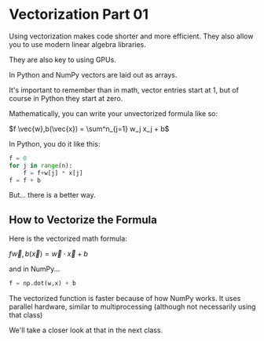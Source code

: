 # Vectorization Part 01

Using vectorization makes code shorter and more efficient. They also allow you to use modern linear algebra libraries. 

They are also key to using GPUs.

In Python and NumPy vectors are laid out as arrays. 

It's important to remember than in math, vector entries start at 1, but of course in Python they start at zero.

Mathematically, you can write your unvectorized formula like so:

$f \vec{w},b(\vec{x}) = \sum^n_{j=1} w_j x_j + b$

In Python, you do it like this:

```python
f = 0
for j in range(n):
    f = f+w[j] * x[j]
f = f + b
```
But... there is a better way.

## How to Vectorize the Formula

Here is the vectorized math formula:

$f \vec{w},b(\vec{x}) = \vec{w} \cdot \vec{x} + b$

and in NumPy...

```python
f = np.dot(w,x) + b
```

The vectorized function is faster because of how NumPy works. It uses parallel hardware, similar to multiprocessing (although not necessarily using that class)

We'll take a closer look at that in the next class.